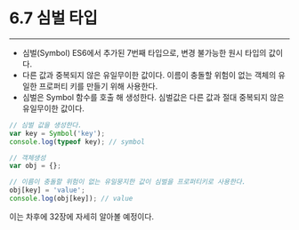 # 6.7 심벌 타입

---
- 심벌(Symbol) ES6에서 추가된 7번째 타입으로, 변경 불가능한 원시 타입의 값이다.
- 다른 값과 중복되지 않은 유일무이한 값이다. 이름이 충돌할 위험이 없는 객체의 유일한 프로퍼티 키를 만들기 위해 사용한다.
- 심벌은 Symbol 함수를 호출 해 생성한다. 심벌값은 다른 값과 절대 중복되지 않은 유일무이한 값이다.
```js
// 심벌 값을 생성한다.
var key = Symbol('key');
console.log(typeof key); // symbol

// 객체생성
var obj = {};

// 이름이 충돌할 위험이 없는 유일뭉지한 값이 심벌을 프로퍼티키로 사용한다.
obj[key] = 'value';
console.log(obj[key]); // value
```
이는 차후에 32장에 자세히 알아볼 예정이다.


